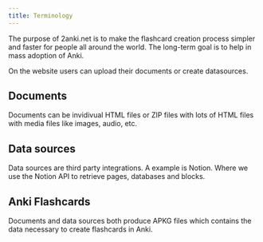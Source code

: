 ```yaml
---
title: Terminology
---
```


The purpose of 2anki.net is to make the flashcard creation process simpler and faster for people all around the world. The long-term goal is to help in mass adoption of Anki.

On the website users can upload their documents or create datasources.

## Documents

Documents can be invidivual HTML files or ZIP files with lots of HTML files with media files like images, audio, etc. 

## Data sources 

Data sources are third party integrations. A example is Notion. Where we use the Notion API to retrieve pages, databases and blocks. 

## Anki Flashcards

Documents and data sources both produce APKG files which contains the data necessary to create flashcards in Anki.

